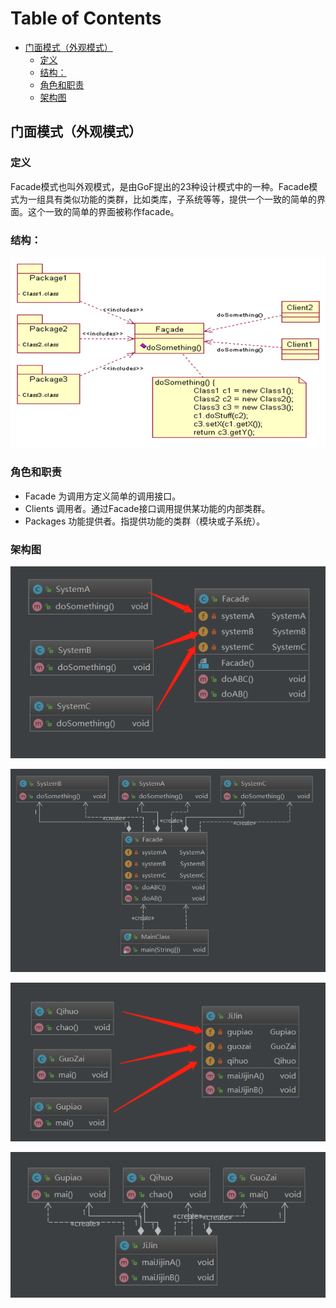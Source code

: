 # Table of Contents

  * [门面模式（外观模式）](#门面模式外观模式)
    * [定义](#定义)
    * [结构：](#结构)
    * [角色和职责](#角色和职责)
    * [架构图](#架构图)


## 门面模式（外观模式）

### 定义

   Facade模式也叫外观模式，是由GoF提出的23种设计模式中的一种。Facade模式为一组具有类似功能的类群，比如类库，子系统等等，提供一个一致的简单的界面。这个一致的简单的界面被称作facade。

### 结构：

![1565744932986](assets/1565744932986.png)



### 角色和职责

- Facade     为调用方定义简单的调用接口。
- Clients     调用者。通过Facade接口调用提供某功能的内部类群。
- Packages     功能提供者。指提供功能的类群（模块或子系统）。

 

###  架构图

![1565745291232](assets/1565745291232.png)



![1565806133245](assets/1565806133245.png)



![1565745357978](assets/1565745357978.png)



![1565806065726](assets/1565806065726.png)
